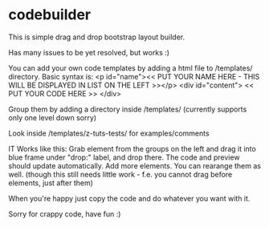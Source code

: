 # codebuilder

This is simple drag and drop bootstrap layout builder.

Has many issues to be yet resolved, but works :)

You can add your own code templates by adding a html file to /templates/ directory.
Basic syntax is:
&lt;p id="name"&gt;<< PUT YOUR NAME HERE - THIS WILL BE DISPLAYED IN LIST ON THE LEFT >>&lt;/p&gt;
&lt;div id="content"&gt;
    << PUT YOUR CODE HERE >>
&lt;/div&gt;

Group them by adding a directory inside /templates/ (currently supports only one level down sorry)

Look inside /templates/z-tuts-tests/ for examples/comments

IT Works like this:
Grab element from the groups on the left and drag it into blue frame under "drop:" label, and drop there.
The code and preview should update automatically.
Add more elements.
You can rearange them as well. (though this still needs little work - f.e. you cannot drag before elements, just after them)

When you're happy just copy the code and do whatever you want with it.

Sorry for crappy code, have fun :)
